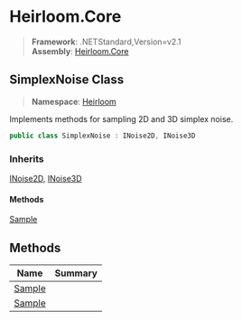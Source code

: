 # Heirloom.Core

> **Framework**: .NETStandard,Version=v2.1  
> **Assembly**: [Heirloom.Core][0]  

## SimplexNoise Class

> **Namespace**: [Heirloom][0]  

Implements methods for sampling 2D and 3D simplex noise.

```cs
public class SimplexNoise : INoise2D, INoise3D
```

### Inherits

[INoise2D][1], [INoise3D][2]

#### Methods

[Sample][3]

## Methods

| Name        | Summary |
|-------------|---------|
| [Sample][3] |         |
| [Sample][3] |         |

[0]: ../../Heirloom.Core.md
[1]: INoise2D.md
[2]: INoise3D.md
[3]: SimplexNoise/Sample.md
